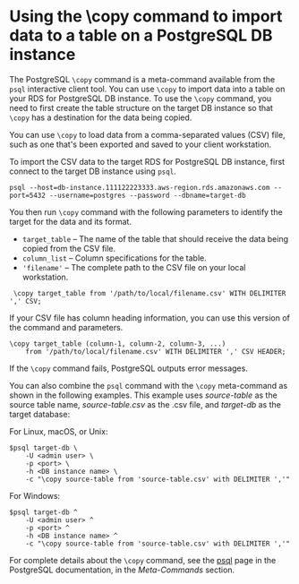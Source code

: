 # Using the \\copy command to import data to a table on a PostgreSQL DB instance<a name="PostgreSQL.Procedural.Importing.Copy"></a>

The PostgreSQL `\copy` command is a meta\-command available from the `psql` interactive client tool\. You can use `\copy` to import data into a table on your RDS for PostgreSQL DB instance\. To use the `\copy` command, you need to first create the table structure on the target DB instance so that `\copy` has a destination for the data being copied\.

You can use `\copy` to load data from a comma\-separated values \(CSV\) file, such as one that's been exported and saved to your client workstation\.

To import the CSV data to the target RDS for PostgreSQL DB instance, first connect to the target DB instance using `psql`\. 

```
psql --host=db-instance.111122223333.aws-region.rds.amazonaws.com --port=5432 --username=postgres --password --dbname=target-db
```

You then run `\copy` command with the following parameters to identify the target for the data and its format\.
+ `target_table` – The name of the table that should receive the data being copied from the CSV file\.
+ `column_list` – Column specifications for the table\. 
+ `'filename'` – The complete path to the CSV file on your local workstation\. 

```
 \copy target_table from '/path/to/local/filename.csv' WITH DELIMITER ',' CSV;
```

If your CSV file has column heading information, you can use this version of the command and parameters\.

```
\copy target_table (column-1, column-2, column-3, ...)
    from '/path/to/local/filename.csv' WITH DELIMITER ',' CSV HEADER;
```

 If the `\copy` command fails, PostgreSQL outputs error messages\.

You can also combine the `psql` command with the `\copy` meta\-command as shown in the following examples\. This example uses *source\-table* as the source table name, *source\-table\.csv* as the \.csv file, and *target\-db* as the target database:

For Linux, macOS, or Unix:

```
$psql target-db \
    -U <admin user> \
    -p <port> \
    -h <DB instance name> \
    -c "\copy source-table from 'source-table.csv' with DELIMITER ','"
```

For Windows:

```
$psql target-db ^
    -U <admin user> ^
    -p <port> ^
    -h <DB instance name> ^
    -c "\copy source-table from 'source-table.csv' with DELIMITER ','"
```

For complete details about the `\copy` command, see the [psql](http://www.postgresql.org/docs/current/static/app-psql.html) page in the PostgreSQL documentation, in the *Meta\-Commands* section\. 